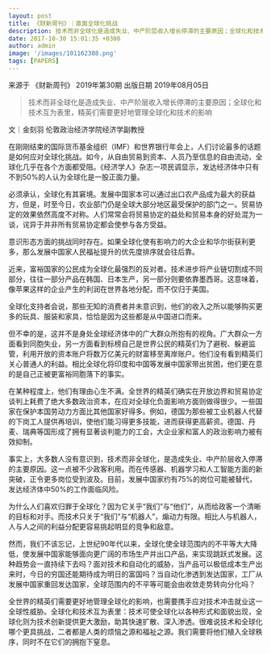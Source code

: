 ```yaml
---
layout: post
title: 《财新周刊》｜直面全球化挑战
description: 技术而非全球化是造成失业、中产阶层收入增长停滞的主要原因；全球化和技术互为表里，精英们需要更好地管理全球化和技术的影响
date: 2017-10-30 15:01:35 +0300
author: admin
image: '/images/101162388.png'
tags: [PAPERS]
---
```

​​来源于 《财新周刊》 2019年第30期 出版日期 2019年08月05日

> 技术而非全球化是造成失业、中产阶层收入增长停滞的主要原因；全球化和技术互为表里，精英们需要更好地管理全球化和技术的影响

文｜金刻羽
伦敦政治经济学院经济学副教授

在刚刚结束的国际货币基金组织（IMF）和世界银行年会上，人们讨论最多的话题是如何应对全球化挑战。如今，从自由贸易到资本、人员乃至信息的自由流动，全球化几乎在各个方面都受阻。《经济学人》杂志一项民调显示，发达经济体中只有不到50%的人认为全球化是一股正面力量。

必须承认，全球化有其窘境。发展中国家本可以通过出口农产品成为最大的获益方，但是，时至今日，农业部门仍是全球大部分地区最受保护的部门之一。贸易协定的效果依然高度不对称。人们常常会将贸易协定的益处和贸易本身的好处混为一谈，诧异于并非所有贸易协定都会使参与各方受益。

意识形态方面的挑战同时存在。如果全球化使有影响力的大企业和华尔街获利更多，那么发展中国家人民福祉提升的优先度排序就会往后靠。

近来，富裕国家的公民成为全球化最强烈的反对者。技术进步将产业链切割成不同部分，往往一部分产品在韩国、日本生产，另一部分则要依靠墨西哥。这意味着，像苹果这样的企业产生的利润在世界各地分配，而不仅归于美国。

全球化支持者会说，那些无知的消费者并未意识到，他们的收入之所以能够购买更多的玩具、服装和家具，恰恰是因为这些都是从中国进口而来。

但不幸的是，这并不是身处全球经济体中的广大群众所抱有的视角。广大群众一方面看到同胞失业，另一方面看到标榜自己是世界公民的精英们为了避税、躲避监管，利用开放的资本账户将数万亿美元的财富移至离岸账户。他们没有看到精英们关心普通人的利益。相比全球化将印度和中国等发展中国家带出贫困，他们更在意的是自己正被更富裕同胞落下的事实。

在某种程度上，他们有理由心生不满。全世界的精英们确实在开放边界和贸易协定谈判上耗费了绝大多数政治资本，在应对全球化负面影响方面则做得很少。一些国家在保护本国劳动力方面比其他国家好得多。例如，德国为那些被工业机器人代替的下岗工人提供再培训，使他们能习得更多技能，进而获得更高薪资。德国、丹麦、瑞典等国形成了拥有显著谈判能力的工会，大企业家和富人的政治影响力被有效抑制。

事实上，大多数人没有意识到，技术而非全球化，是造成失业、中产阶层收入停滞的主要原因。这一点被不少政客利用。而在传感器、机器学习和人工智能方面的新突破，正令更多岗位受到波及。目前，发展中国家约有75%的岗位可能被替代，发达经济体中50%的工作面临风险。

为什么人们喜欢归罪于全球化？因为它关乎“我们”与“他们”，从而给政客一个清晰的目标和对手。而技术只关于“我们”与“机器人”，煽动力有限。相比人与机器人，人与人之间的利益分配更容易挑起明显的竞争和敌意。

然而，我们不该忘记，上世纪90年代以来，全球化使全球范围内的不平等大大降低，使发展中国家能够面向更广阔的市场生产并出口产品，来实现跳跃式发展。这种趋势会一直持续下去吗？面对技术和自动化的威胁，当产品可以极低成本生产出来时，今日的穷国还能期待成为明日的富国吗？当自动化渗透到发达国家，工厂从发展中国家重回发达国家，全球范围内的不平等可能会由收敛走势转向分化吗？

全世界的精英们需要更好地管理全球化的影响，也需要携手应对技术冲击就业这一全球性威胁。全球化和技术互为表里：技术可使全球化以各种形式和面貌出现，全球化则为技术创新提供更大激励，助其快速扩散、深入渗透。很难说技术和全球化哪个更具挑战，二者都是人类的烦恼之源和福祉之源。我们需要将他们植入全球秩序，同时不在它们的拥抱下窒息。
